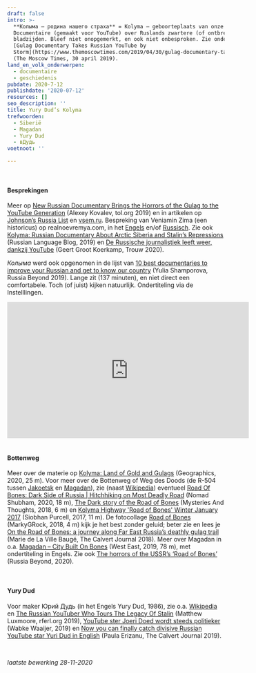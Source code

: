 ```yaml
---
draft: false
intro: >-
  **Колыма – родина нашего страха** = Kolyma – geboorteplaats van onze angst.
  Documentaire (gemaakt voor YouTube) over Ruslands zwartere (of ontbrekende)
  bladzijden. Bleef niet onopgemerkt, en ook niet onbesproken. Zie onder meer
  [Gulag Documentary Takes Russian YouTube by
  Storm](https://www.themoscowtimes.com/2019/04/30/gulag-documentary-takes-russian-youtube-by-storm-a65442)
  (The Moscow Times, 30 april 2019).
land_en_volk_onderwerpen:
  - documentaire
  - geschiedenis
pubdate: 2020-7-12
publishdate: '2020-07-12'
resources: []
seo_description: ''
title: Yury Dud’s Kolyma
trefwoorden:
  - Siberië
  - Magadan
  - Yury Dud
  - вДудь
voetnoot: ''

---
```


<br/>

#### Besprekingen

Meer op [New Russian Documentary Brings the Horrors of the Gulag to the YouTube Generation](https://www.tol.org/client/article/28391-russia-stalin-gulag-documentary-yuri-dud-youtube.html) (Alexey Kovalev, tol.org 2019) en in artikelen op [Johnson’s Russia List](https://russialist.org/jrl-newswatch-video-new-russian-documentary-brings-the-horrors-of-the-gulag-to-the-youtube-generation-yuri-duds-documentary-has-garnered-millions-of-views-in-days-from-global-voices-transi/) en [vsem.ru](https://info-vsem.ru/kolyma-rodina-nashego-straha-smotret-dokumentalnyj-film-jurija-dudja-o-chjom-sjuzhet-i-rasskazal-pro-kolymskij-kraj/). Bespreking van Veniamin Zima (een historicus) op realnoevremya.com, in het [Engels](https://realnoevremya.com/articles/3541-famous-historian-veniamin-zima-on-the-film-kolyma-birthplace-of-our-fear) en/of [Russisch](https://realnoevremya.ru/articles/139048-veniamin-zima---o-filme-kolyma-rodina-nashego-straha). Zie ook [Kolyma: Russian Documentary About Arctic Siberia and Stalin’s Repressions](https://blogs.transparent.com/russian/kolyma-russian-documentary-about-artctic-siberia-and-stalins-repressions/) (Russian Language Blog, 2019) en [De Russische journalistiek leeft weer, dankzij YouTube](https://www.trouw.nl/buitenland/de-russische-journalistiek-leeft-weer-dankzij-youtube~bff1ded7/) (Geert Groot Koerkamp, Trouw 2020).

*Колыма* werd ook opgenomen in de lijst van [10 best documentaries to improve your Russian and get to know our country](https://www.rbth.com/arts/331194-10-best-documentaries-to-improve-your-russian) (Yulia Shamporova, Russia Beyond 2019). Lange zit (137 minuten), en niet direct een comfortabele. Toch (of juist) kijken natuurlijk. Ondertiteling via de Instelllingen.

<iframe width="560" height="315" src="https://www.youtube.com/embed/oo1WouI38rQ" frameborder="0" allow="accelerometer; autoplay; encrypted-media; gyroscope; picture-in-picture" allowfullscreen></iframe>

<br/>
<br/>

#### Bottenweg

Meer over de materie op [Kolyma: Land of Gold and Gulags](https://www.youtube.com/watch?v=1sXIpcY_Uo0) (Geographics, 2020, 25 m). Voor meer over de Bottenweg of Weg des Doods (de R-504 tussen [Jakoetsk](https://nl.wikipedia.org/wiki/Jakoetsk) en [Magadan](https://nl.wikipedia.org/wiki/Magadan)), zie (naast [Wikipedia](https://nl.wikipedia.org/wiki/R-504_(Rusland))) eventueel [Road Of Bones: Dark Side of Russia | Hitchhiking on Most Deadly Road](https://youtu.be/7NJuQ01Z4wM) (Nomad Shubham, 2020, 18 m), [The Dark story of the Road of Bones](https://youtu.be/47Fngw7kBHc) (Mysteries And Thoughts, 2018, 6 m) en [Kolyma Highway 'Road of Bones' Winter January 2017](https://youtu.be/J46vglp6g98) (Siobhan Purcell, 2017, 11 m). De fotocollage [Road of Bones](https://youtu.be/rFgUqn6T9hw) (MarkyGRock, 2018, 4 m) kijk je het best zonder geluid; beter zie en lees je [On the Road of Bones: a journey along Far East Russia’s deathly gulag trail](https://www.calvertjournal.com/features/show/9628/road-of-bones-far-east-russia-gulag-travel-photography) (Marie de La Ville Baugé, The Calvert Journal 2018). Meer over Magadan in o.a. [Magadan – City Built On Bones](https://youtu.be/kK99iy1Mw-o) (West East, 2019, 78 m), met ondertiteling in Engels. Zie ook [The horrors of the USSR’s ‘Road of Bones’](https://www.rbth.com/history/333033-road-bones-kolyma-gulag) (Russia Beyond, 2020).

<br/>


#### Yury Dud

Voor maker Юрий Дудь (in het Engels Yury Dud, 1986), zie o.a. [Wikipedia](https://en.wikipedia.org/wiki/Yury_Dud) en [The Russian YouTuber Who Tours The Legacy Of Stalin](https://www.rferl.org/a/more-than-clickbait-millions-tune-in-as-russian-youtuber-tours-stalin-s-legacy/29908512.html) (Matthew Luxmoore, rferl.org 2019), [YouTube ster Joeri Doed wordt steeds politieker](https://wabkewaaijer.com/2019/11/09/youtube-ster-joeri-doed-wordt-steeds-politieker/) (Wabke Waaijer, 2019) en [Now you can finally catch divisive Russian YouTube star Yuri Dud in English](https://www.calvertjournal.com/articles/show/11401/watch-russias-divisive-youtuber-yuri-dud-in-english) (Paula Erizanu, The Calvert Journal 2019).

<br/>

*laatste bewerking 28-11-2020*